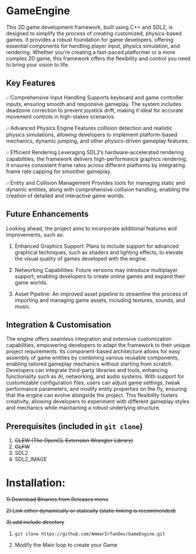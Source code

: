 # GameEngine
This 2D game development framework, built using C++ and SDL2, is designed to simplify the process of creating customized, physics-based games. It provides a robust foundation for game developers, offering essential components for handling player input, physics simulation, and rendering. Whether you’re creating a fast-paced platformer or a more complex 2D game, this framework offers the flexibility and control you need to bring your vision to life.

## Key Features

✅Comprehensive Input Handling
Supports keyboard and game controller inputs, ensuring smooth and responsive gameplay. The system includes deadzone correction to prevent joystick drift, making it ideal for accurate movement controls in high-stakes scenarios.

✅Advanced Physics Engine
Features collision detection and realistic physics simulations, allowing developers to implement platform-based mechanics, dynamic jumping, and other physics-driven gameplay features.

✅Efficient Rendering
Leveraging SDL2’s hardware-accelerated rendering capabilities, the framework delivers high-performance graphics rendering. It ensures consistent frame rates across different platforms by integrating frame rate capping for smoother gameplay.

✅Entity and Collision Management
Provides tools for managing static and dynamic entities, along with comprehensive collision handling, enabling the creation of detailed and interactive game worlds.

## Future Enhancements
Looking ahead, the project aims to incorporate additional features and improvements, such as:

1) Enhanced Graphics Support: Plans to include support for advanced graphical techniques, such as shaders and lighting effects, to elevate the visual quality of games developed with the engine.

2) Networking Capabilities: Future versions may introduce multiplayer support, enabling developers to create online games and expand their game worlds.

3) Asset Pipeline: An improved asset pipeline to streamline the process of importing and managing game assets, including textures, sounds, and music.

## Integration & Customisation
The engine offers seamless integration and extensive customization capabilities, empowering developers to adapt the framework to their unique project requirements. Its component-based architecture allows for easy assembly of game entities by combining various reusable components, enabling tailored gameplay mechanics without starting from scratch. Developers can integrate third-party libraries and tools, enhancing functionality such as AI, networking, and audio systems. With support for customizable configuration files, users can adjust game settings, tweak performance parameters, and modify entity properties on the fly, ensuring that the engine can evolve alongside the project. This flexibility fosters creativity, allowing developers to experiment with different gameplay styles and mechanics while maintaining a robust underlying structure.

## Prerequisites (included in ```git clone```) 

1) ~~GLEW (The OpenGL Extension Wrangler Library)~~
2) ~~GLFW~~
3) SDL2
4) SDL2_IMAGE

# Installation:
~~1) Download Binaries from Releases menu~~

~~2) Link either dynamically or statically (static linking is recommended)~~

~~3) add include directory~~

1) ```git clone https://github.com/AmmarIrfanDev/GameEngine.git```

2) Modify the Main loop to create your Game
